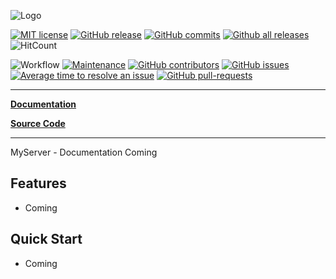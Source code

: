 ![Logo](https://bundabrg.github.io/MyServer/img/title.png)

[![MIT license](https://img.shields.io/badge/License-MIT-blue.svg)](https://lbesson.mit-license.org/)
[![GitHub release](https://img.shields.io/github/release/Bundabrg/MyServer)](https://GitHub.com/Bundabrg/MyServer/releases/)
[![GitHub commits](https://img.shields.io/github/commits-since/Bundabrg/MyServer/latest)](https://GitHub.com/Bundabrg/MyServer/commit/)
[![Github all releases](https://img.shields.io/github/downloads/Bundabrg/MyServer/total.svg)](https://GitHub.com/Bundabrg/MyServer/releases/)
![HitCount](http://hits.dwyl.com/bundabrg/MyServer.svg)

![Workflow](https://github.com/bundabrg/MyServer/workflows/build/badge.svg)
[![Maintenance](https://img.shields.io/badge/Maintained%3F-yes-green.svg)](https://GitHub.com/Bundabrg/MyServer/graphs/commit-activity)
[![GitHub contributors](https://img.shields.io/github/contributors/Bundabrg/MyServer)](https://GitHub.com/Bundabrg/MyServer/graphs/contributors/)
[![GitHub issues](https://img.shields.io/github/issues/Bundabrg/MyServer)](https://GitHub.com/Bundabrg/MyServer/issues/)
[![Average time to resolve an issue](http://isitmaintained.com/badge/resolution/Bundabrg/MyServer.svg)](http://isitmaintained.com/project/Bundabrg/MyServer "Average time to resolve an issue")
[![GitHub pull-requests](https://img.shields.io/github/issues-pr/Bundabrg/MyServer)](https://GitHub.com/Bundabrg/MyServer/pull/)
 

---

[**Documentation**](https://bundabrg.github.io/MyServer/)

[**Source Code**](https://github.com/bundabrg/MyServer/)

---

MyServer - Documentation Coming

## Features

* Coming

## Quick Start

* Coming
